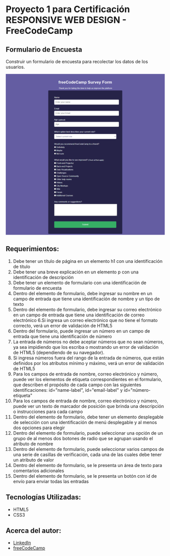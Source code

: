 # Proyecto 1 para Certificación RESPONSIVE WEB DESIGN - FreeCodeCamp

## Formulario de Encuesta
Construir un formulario de encuesta para recolectar los datos de los usuarios.

![Imagem diseño web](img/FormularioEncuesta.png)

## Requerimientos:
1. Debe tener un título de página en un elemento h1 con una identificación de título
2. Debe tener una breve explicación en un elemento p con una identificación de descripción
3. Debe tener un elemento de formulario con una identificación de formulario de encuesta
4. Dentro del elemento de formulario, debe ingresar su nombre en un campo de entrada que tiene una identificación de nombre y un tipo de texto
5. Dentro del elemento de formulario, debe ingresar su correo electrónico en un campo de entrada que tiene una identificación de correo electrónico
6.Si ingresa un correo electrónico que no tiene el formato correcto, verá un error de validación de HTML5
7. Dentro del formulario, puede ingresar un número en un campo de entrada que tiene una identificación de número
8. La entrada de números no debe aceptar números que no sean números, ya sea impidiendo que los escriba o mostrando un error de validación de HTML5 (dependiendo de su navegador).
9. Si ingresa números fuera del rango de la entrada de números, que están definidos por los atributos mínimo y máximo, verá un error de validación de HTML5
10. Para los campos de entrada de nombre, correo electrónico y número, puede ver los elementos de etiqueta correspondientes en el formulario, que describen el propósito de cada campo con las siguientes identificaciones: id="name-label", id="email-label" y id="número-etiqueta"
11. Para los campos de entrada de nombre, correo electrónico y número, puede ver un texto de marcador de posición que brinda una descripción o instrucciones para cada campo
12. Dentro del elemento de formulario, debe tener un elemento desplegable de selección con una identificación de menú desplegable y al menos dos opciones para elegir
13. Dentro del elemento de formulario, puede seleccionar una opción de un grupo de al menos dos botones de radio que se agrupan usando el atributo de nombre
14. Dentro del elemento de formulario, puede seleccionar varios campos de una serie de casillas de verificación, cada una de las cuales debe tener un atributo de valor
15. Dentro del elemento de formulario, se le presenta un área de texto para comentarios adicionales
16. Dentro del elemento de formulario, se le presenta un botón con id de envío para enviar todas las entradas

## Tecnologías Utilizadas:
* HTML5
* CSS3

## Acerca del autor:
* [LinkedIn](https://www.linkedin.com/in/carlos-munera-259969262 "Linkedin")
* [freeCodeCamp](https://www.freecodecamp.org/fcc0dc40656-86b6-4bd7-a2b0-5ccd1ae5cc31 "FreeCodeCamp")